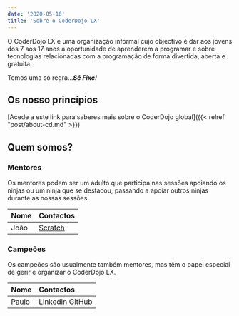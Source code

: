 ```yaml
---
date: '2020-05-16'
title: 'Sobre o CoderDojo LX'
---
```


O CoderDojo LX é uma organização informal cujo objectivo é dar aos jovens dos 7 aos 17 anos a oportunidade de aprenderem a programar e sobre tecnologias relacionadas com a programação de forma divertida, aberta e gratuita.

Temos uma só regra…_**Sê Fixe!**_

## Os nosso princípios

[Acede a este link para saberes mais sobre o CoderDojo global]({{< relref "post/about-cd.md" >}})

## Quem somos?

### Mentores

Os mentores podem ser um adulto que participa nas sessões apoiando os ninjas ou um ninja que se destacou, passando a apoiar outros ninjas durante as nossas sessões.

| Nome | Contactos                                                   |
| :--- | :---------------------------------------------------------- |
| João | [Scratch](http://scratch.mit.edu/users/JoaoSalemaSequeira/) |

<!-- #### João

{{< figureCupper
img="joao.jpeg"
caption="Olá! Eu sou o João"
command="Resize"
options="150x" >}} -->

### Campeões

Os campeões são usualmente também mentores, mas têm o papel especial de gerir e organizar o CoderDojo LX.

| Nome  | Contactos                                                                          |
| :---- | :--------------------------------------------------------------------------------- |
| Paulo | [LinkedIn](http://pt.linkedin.com/in/paulolc) [GitHub](https://github.com/paulolc) |
